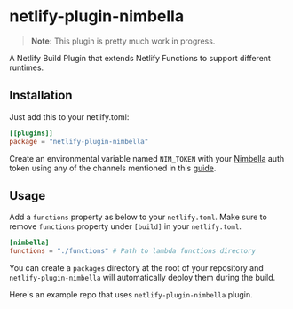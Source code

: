 # netlify-plugin-nimbella

> **Note:** This plugin is pretty much work in progress.

A Netlify Build Plugin that extends Netlify Functions to support different runtimes.

## Installation

Just add this to your netlify.toml:

```toml
[[plugins]]
package = "netlify-plugin-nimbella"
```

Create an environmental variable named `NIM_TOKEN` with your [Nimbella](https://nimbella.com/signup) auth token using any of the channels mentioned in this [guide](https://docs.netlify.com/configure-builds/environment-variables/#declare-variables).

## Usage

Add a `functions` property as below to your `netlify.toml`. Make sure to remove `functions` property under `[build]` in your `netlify.toml`.

```toml
[nimbella]
functions = "./functions" # Path to lambda functions directory
```

You can create a `packages` directory at the root of your repository and `netlify-plugin-nimbella` will automatically deploy them during the build.

Here's an example repo that uses `netlify-plugin-nimbella` plugin.
